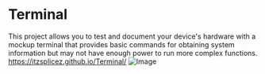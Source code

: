 # Terminal
This project allows you to test and document your device's hardware with a mockup terminal that provides basic commands for obtaining system information but may not have enough power to run more complex functions. https://itzsplicez.github.io/Terminal/
![Image](https://github.com/user-attachments/assets/d040ae80-65c5-4758-acc0-f6a1b72e2e2f)
